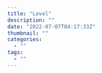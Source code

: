 ```yaml
---
title: "Level"
description: ""
date: "2022-07-07T04:17:33Z"
thumbnail: ""
categories:
  - ""
tags:
  - ""
---
```

